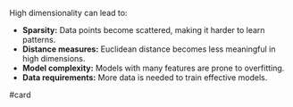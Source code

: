 High dimensionality can lead to:

- **Sparsity:** Data points become scattered, making it harder to learn patterns.
- **Distance measures:** Euclidean distance becomes less meaningful in high dimensions.
- **Model complexity:** Models with many features are prone to overfitting.
- **Data requirements:** More data is needed to train effective models.

#card 
